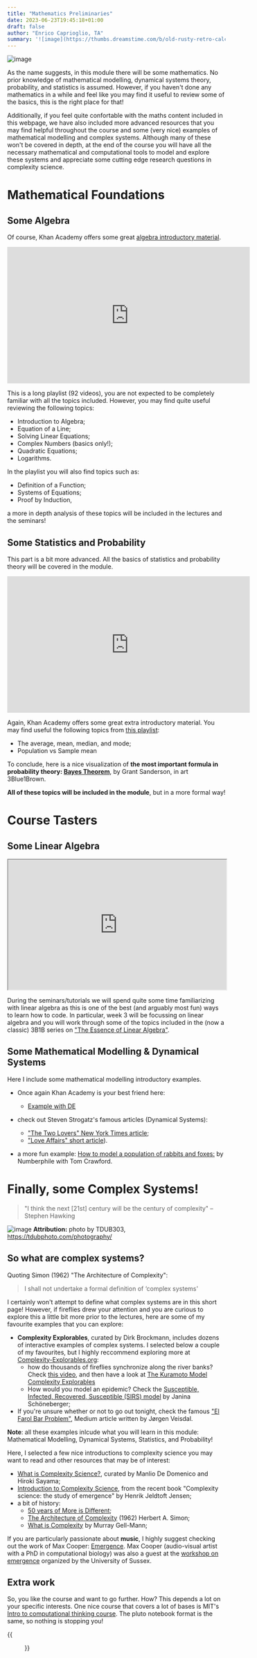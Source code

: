 ```yaml
---
title: "Mathematics Preliminaries"
date: 2023-06-23T19:45:18+01:00
draft: false
author: "Enrico Caprioglio, TA"
summary: '![image](https://thumbs.dreamstime.com/b/old-rusty-retro-calculator-black-standing-wooden-table-keyboard-arithmometer-100083184.jpg)'
---
```


![image](https://thumbs.dreamstime.com/b/old-rusty-retro-calculator-black-standing-wooden-table-keyboard-arithmometer-100083184.jpg)

As the name suggests, in this module there will be some mathematics. No prior knowledge of mathematical modelling, dynamical systems theory, probability, and statistics is assumed. However, if you haven't done any mathematics in a while and feel like you may find it useful to review some of the basics, this is the right place for that!

Additionally, if you feel quite confortable with the maths content included in this webpage, we have also included more advanced resources that you may find helpful throughout the course and some (very nice) examples of mathematical modelling and complex systems. Although many of these won't be covered in depth, at the end of the course you will have all the necessary mathematical and computational tools to model and explore these systems and appreciate some cutting edge research questions in complexity science.

# Mathematical Foundations

## Some Algebra

Of course, Khan Academy offers some great [algebra introductory material](https://www.youtube.com/playlist?list=PL7AF1C14AF1B05894).

<iframe width="560" height="315" src="https://www.youtube.com/embed/videoseries?si=tgXovkffHEfbIMrB&amp;list=PL7AF1C14AF1B05894" title="YouTube video player" frameborder="0" allow="accelerometer; autoplay; clipboard-write; encrypted-media; gyroscope; picture-in-picture; web-share" allowfullscreen></iframe>

This is a long playlist (92 videos), you are not expected to be completely familiar with all the topics included. However, you may find quite useful reviewing the following topics:

- Introduction to Algebra;
- Equation of a Line;
- Solving Linear Equations;
- Complex Numbers (basics only!);
- Quadratic Equations;
- Logarithms.

In the playlist you will also find topics such as:
- Definition of a Function;
- Systems of Equations;
- Proof by Induction,

a more in depth analysis of these topics will be included in the lectures and the seminars!

## Some Statistics and Probability

This part is a bit more advanced. All the basics of statistics and probability theory will be covered in the module.

<iframe width="560" height="315" src="https://www.youtube.com/embed/videoseries?si=NlttN_JyGEqLCpao&amp;list=PLZHQObOWTQDOjmo3Y6ADm0ScWAlEXf-fp" title="YouTube video player" frameborder="0" allow="accelerometer; autoplay; clipboard-write; encrypted-media; gyroscope; picture-in-picture; web-share" allowfullscreen></iframe>

Again, Khan Academy offers some great extra introductory material. You may find useful the following topics from [this playlist](https://www.youtube.com/playlist?list=PL1328115D3D8A2566):
- The average, mean, median, and mode;
- Population vs Sample mean

To conclude, here is a nice visualization of **the most important formula in probability theory: [Bayes Theorem](https://www.youtube.com/watch?v=HZGCoVF3YvM&t=3s)**, by Grant Sanderson, in art 3Blue1Brown.

**All of these topics will be included in the module**, but in a more formal way!

# Course Tasters

## Some Linear Algebra

<!-- ![image](https://drive.google.com/file/d/1YOCsjuzfx0IHNUuXpBr_axJ1CWXAcvK8/view?usp=drive_link) -->

<iframe
  src="https://imgflip.com/i/80hx0d)"
  style="width:100%; height:300px;"
></iframe>

During the seminars/tutorials we will spend quite some time familiarizing with linear algebra as this is one of the best (and arguably most fun) ways to learn how to code. In particular, week 3 will be focussing on linear algebra and you will work through some of the topics included in the (now a classic) 3B1B series on ["The Essence of Linear Algebra"](https://www.3blue1brown.com/topics/linear-algebra).

## Some Mathematical Modelling & Dynamical Systems
Here I include some mathematical modelling introductory examples.

-  Once again Khan Academy is your best friend here:
	- [Example with DE](https://www.youtube.com/watch?v=IYFkXWlgC_w)
	
- check out Steven Strogatz's famous articles (Dynamical Systems):
	- ["The Two Lovers" New York Times article](https://archive.nytimes.com/opinionator.blogs.nytimes.com/2009/05/26/guest-column-loves-me-loves-me-not-do-the-math/?_r=0);
	- ["Love Affairs" short article](https://ai.stanford.edu/~rajatr/articles/SS_love_dEq.pdf)).

- a more fun example: [How to model a population of rabbits and foxes:](https://www.youtube.com/watch?v=M0nRWcF1WJw) by Numberphile with Tom Crawford.
  
# Finally, some Complex Systems!

> "I think the next [21st] century will be the century of complexity"
> – Stephen Hawking

<!-- Who doesn't include this reference in a complexity science module -->

![image](https://media.gettyimages.com/id/1268174189/photo/fireflies-glowing-in-the-forest-at-night.jpg?s=2048x2048&w=gi&k=20&c=gSdZekRw0Hi0jpfiwW8rP0j__rRjkE1mrHCop37VdhI=)
**Attribution:** photo by TDUB303, https://tdubphoto.com/photography/

## So what are complex systems?

Quoting Simon (1962) "The Architecture of Complexity":
> I shall not undertake a formal definition of ‘complex systems'

I certainly won't attempt to define what complex systems are in this short page! However, if fireflies drew your attention and you are curious to explore this a little bit more prior to the lectures, here are some of my favourite examples that you can explore:

- **Complexity Explorables**, curated by Dirk Brockmann, includes dozens of interactive examples of complex systems. I selected below a couple of my favourites, but I highly reccommend exploring more at [Complexity-Explorables.org](https://www.complexity-explorables.org/):
	- how do thousands of fireflies synchronize along the river banks? Check [this video](https://youtu.be/kV-pnbtfraE?si=r3-o1_VfaRH9iSSr), and then have a look at [The Kuramoto Model Complexity Explorables](https://www.complexity-explorables.org/explorables/ride-my-kuramotocycle/)
	- How would you model an epidemic? Check the [Susceptible, Infected, Recovered, Susceptible (SIRS) model](https://www.complexity-explorables.org/explorables/epidemonic/) by Janina Schöneberger;
- If you're unsure whether or not to go out tonight, check the famous ["El Farol Bar Problem"](https://www.cantorsparadise.com/the-el-farol-bar-problem-a60205dd3f86), Medium article written by Jørgen Veisdal.

**Note**: all these examples inlcude what you will learn in this module: Mathematical Modelling, Dynamical Systems, Statistics, and Probability!

Here, I selected a few nice introductions to complexity science you may want to read and other resources that may be of interest:
- [What is Complexity Science?](https://complexityexplained.github.io/), curated by Manlio De Domenico and Hiroki Sayama;
- [Introduction to Complexity Science](https://assets.cambridge.org/97811088/34766/excerpt/9781108834766_excerpt.pdf), from the recent book "Complexity science: the study of emergence" by Henrik Jeldtoft Jensen;
- a bit of history:
	- [50 years of More is Different](https://static1.squarespace.com/static/5436e695e4b07f1e91b30155/t/6353ee71824467390c1f121f/1666444974384/Fifty-years-of-More-is-Different.pd-);
	- [The Architecture of Complexity](https://www2.econ.iastate.edu/tesfatsi/ArchitectureOfComplexity.HSimon1962.pdf) (1962) Herbert A. Simon;
	- [What is Complexity](https://onlinelibrary.wiley.com/doi/epdf/10.1002/cplx.6130010105) by Murray Gell-Mann;

If you are particularly passionate about **music**, I highly suggest checking out the work of Max Cooper: [Emergence](https://emergence.maxcooper.net/). Max Cooper (audio-visual artist with a PhD in computational biology) was also a guest at the [workshop on emergence](https://www-sussex-ac-uk.sussex.idm.oclc.org/cogs/seminars/emergence) organized by the University of Sussex.



## Extra work

So, you like the course and want to go further. How? This depends a lot on your specific interests.  One nice course that covers a lot of bases is MIT's [Intro to computational thinking course](https://computationalthinking.mit.edu/Fall23/). The pluto notebook format is the same, so nothing is stopping you!

{{<figure src="https://imgs.xkcd.com/comics/average_familiarity.png" attr="xkcd 2501">}}

